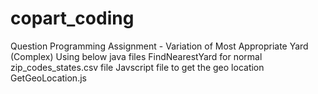 # copart_coding

Question Programming Assignment - Variation of Most Appropriate Yard (Complex)
Using below java files
FindNearestYard for normal
zip_codes_states.csv file
Javscript file to get the geo location
GetGeoLocation.js
